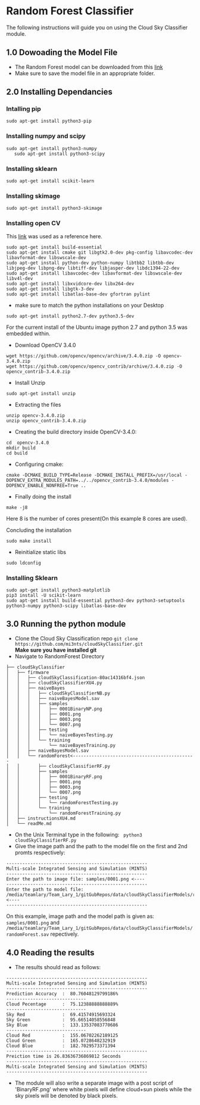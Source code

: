 # Random Forest Classifier

The following instructions will guide you on using the Cloud Sky Classifier module.

## 1.0 Dowoading the Model File 

- The Random Forest model can be downloaded from this [link](https://utdallas.box.com/s/bhldpjgyvyq62ckk1efzol9rhimy5b48)
- Make sure to save the model file in an appropriate folder.

## 2.0 Installing Dependancies

### Intalling pip 
```
sudo apt-get install python3-pip
```

###  Installing numpy and scipy 
```
sudo apt-get install python3-numpy 
   sudo apt-get install python3-scipy 
```
### Installing sklearn 
```
sudo apt-get install scikit-learn 
```
### Installing skimage 
```
sudo apt-get install python3-skimage
```

### Installing open CV 

This [link](http://www.python36.com/how-to-install-opencv340-on-ubuntu1604/) was used as a reference here. 

```
sudo apt-get install build-essential 
sudo apt-get install cmake git libgtk2.0-dev pkg-config libavcodec-dev libavformat-dev libswscale-dev
sudo apt-get install python-dev python-numpy libtbb2 libtbb-dev libjpeg-dev libpng-dev libtiff-dev libjasper-dev libdc1394-22-dev
sudo apt-get install libavcodec-dev libavformat-dev libswscale-dev libv4l-dev
sudo apt-get install libxvidcore-dev libx264-dev
sudo apt-get install libgtk-3-dev
sudo apt-get install libatlas-base-dev gfortran pylint
```

- make sure to match the python installations on your Desktop 
```
sudo apt-get install python2.7-dev python3.5-dev
```
For the current install of the Ubuntu image python 2.7 and python 3.5 was embedded within.

- Download OpenCV 3.4.0  
```
wget https://github.com/opencv/opencv/archive/3.4.0.zip -O opencv-3.4.0.zip
wget https://github.com/opencv/opencv_contrib/archive/3.4.0.zip -O opencv_contrib-3.4.0.zip
```
- Install Unzip 
```
sudo apt-get install unzip
```
- Extracting the files 
```
unzip opencv-3.4.0.zip
unzip opencv_contrib-3.4.0.zip
```
- Creating the build directory inside OpenCV-3.4.0:
```
cd  opencv-3.4.0
mkdir build
cd build
```

- Configuring cmake:
```
cmake -DCMAKE_BUILD_TYPE=Release -DCMAKE_INSTALL_PREFIX=/usr/local -DOPENCV_EXTRA_MODULES_PATH=../../opencv_contrib-3.4.0/modules -DOPENCV_ENABLE_NONFREE=True ..
```
- Finally doing the install 
```
make -j8
```
Here 8 is the number of cores present(On this example 8 cores are used).  

Concluding the installation
```
sudo make install
```
- Reinitialize static libs 
```
sudo ldconfig
```

### Installing Sklearn

```
sudo apt-get install python3-matplotlib
pip3 install -U scikit-learn
sudo apt-get install build-essential python3-dev python3-setuptools python3-numpy python3-scipy libatlas-base-dev
```


   ## 3.0 Running the python module

- Clone the Cloud Sky Classification repo
```git clone https://github.com/mi3nts/cloudSkyClassifier.git```</br>
**Make sure you have installed git**
- Navigate to RandomForest Directory  
```
├── cloudSkyClassifier
│   ├── firmware
│   │   ├── cloudSkyClassification-80ac14316bf4.json
│   │   ├── cloudSkyClassifierXU4.py
│   │   ├── naiveBayes
│   │   │   ├── cloudSkyClassifierNB.py
│   │   │   ├── naiveBayesModel.sav
│   │   │   ├── samples
│   │   │   │   ├── 0001BinaryNP.png
│   │   │   │   ├── 0001.png
│   │   │   │   ├── 0003.png
│   │   │   │   └── 0007.png
│   │   │   ├── testing
│   │   │   │   └── naiveBayesTesting.py
│   │   │   └── training
│   │   │       └── naiveBayesTraining.py
│   │   ├── naiveBayesModel.sav
│   │   └── randomForest<----------------------------------------------
│   │       ├── cloudSkyClassifierRF.py
│   │       ├── samples
│   │       │   ├── 0001BinaryRF.png
│   │       │   ├── 0001.png
│   │       │   ├── 0003.png
│   │       │   └── 0007.png
│   │       ├── testing
│   │       │   └── randomForestTesting.py
│   │       └── training
│   │           └── randomForestTraining.py
│   ├── instructionsXU4.md
│   └── readMe.md
```
- On the Unix Terminal type in the following:
``` python3 cloudSkyClassifierRF.py```
- Give the image path and the path to the model file on the first and 2nd promts respectively:
```
-----------------------------------------------------
Multi-scale Integrated Sensing and Simulation (MINTS)
-----------------------------------------------------
Enter the path to image file: samples/0001.png <----
-----------------------------------------------------
Enter the path to model file: /media/teamlary/Team_Lary_1/gitGubRepos/data/cloudSkyClassifierModels/randomForest.sav <----
-----------------------------------------------------
```
On this example, image path and the model path is given as: `samples/0001.png` and  `/media/teamlary/Team_Lary_1/gitGubRepos/data/cloudSkyClassifierModels/randomForest.sav` repectively. 

## 4.0 Reading the results 

- The results should read as follows:
```
-----------------------------------------------------
Multi-scale Integrated Sensing and Simulation (MINTS)
-----------------------------------------------------
Prediction Accuracy  :  80.76048129799186%
------------------------------
Cloud Pecentage      :  75.12388888888889%
------------------------------
Sky Red              :  69.41574915693324
Sky Green            :  95.66514058556848
Sky Blue             :  133.13537083770686
------------------------------
Cloud Red            :  155.06702262189125
Cloud Green          :  165.0728648232919
Cloud Blue           :  182.7029573371394
-----------------------------------------------------
Preiction time is 26.83636736869812 Seconds
-----------------------------------------------------
Multi-scale Integrated Sensing and Simulation (MINTS)
-----------------------------------------------------

```
- The module will also write a separate image with a post script of 'BinaryRF.png' where white pixels will define cloud+sun pixels while the sky pixels will be denoted by black pixels. 







